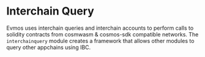 # Interchain Query

Evmos uses interchain queries and interchain accounts to perform calls to solidity contracts from cosmwasm & cosmos-sdk compatible networks. The `interchainquery` module creates a framework that allows other modules to query other appchains using IBC.